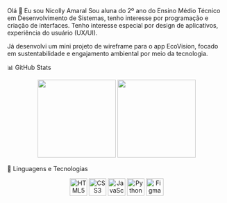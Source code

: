 Olá 👋 Eu sou Nicolly Amaral
Sou aluna do 2º ano do Ensino Médio Técnico em Desenvolvimento de Sistemas, tenho interesse por programação e criação de interfaces. Tenho interesse especial por design de aplicativos, experiência do usuário (UX/UI).

Já desenvolvi um mini projeto de wireframe para o app EcoVision, focado em sustentabilidade e engajamento ambiental por meio da tecnologia.



📊 GitHub Stats
<p align="center"> <img height="180em" src="https://github-readme-stats.vercel.app/api?username=Nicolly-Amrl&show_icons=true&theme=tokyonight&hide_title=false" /> <img height="180em" src="https://github-readme-stats.vercel.app/api/top-langs/?username=Nicolly-Amrl&layout=compact&theme=tokyonight" /> </p>
🚀 Linguagens e Tecnologias
<p align="center"> <img src="https://cdn.jsdelivr.net/gh/devicons/devicon/icons/html5/html5-original.svg" height="40" alt="HTML5" /> <img src="https://cdn.jsdelivr.net/gh/devicons/devicon/icons/css3/css3-original.svg" height="40" alt="CSS3" /> <img src="https://cdn.jsdelivr.net/gh/devicons/devicon/icons/javascript/javascript-original.svg" height="40" alt="JavaScript" /> <img src="https://cdn.jsdelivr.net/gh/devicons/devicon/icons/python/python-original.svg" height="40" alt="Python" /> <img src="https://cdn.jsdelivr.net/gh/devicons/devicon/icons/figma/figma-original.svg" height="40" alt="Figma" /> </p>
